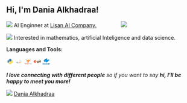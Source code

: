 <h2> Hi, I'm Dania Alkhadraa!</h2>
<img align='right' src="https://img.freepik.com/free-vector/illustration-female-character-wearing-hijab-working-office_10045-686.jpg" width="200">
<p><em><img src="https://media.giphy.com/media/WUlplcMpOCEmTGBtBW/giphy.gif" width="20"></em> AI Enginner at <a href="https://lisan.ai">Lisan AI Company.</a></p>
<p><em><img src="https://media.giphy.com/media/mGcNjsfWAjY5AEZNw6/giphy.gif" width="20"></em> Interested in mathematics, artificial Inteligence and data science.</p>

**Languages and Tools:**  

<code><img height="20" src="https://raw.githubusercontent.com/github/explore/80688e429a7d4ef2fca1e82350fe8e3517d3494d/topics/python/python.png"></code>
<code><img height="20" src="https://raw.githubusercontent.com/github/explore/80688e429a7d4ef2fca1e82350fe8e3517d3494d/topics/mysql/mysql.png"></code>
<code><img height="20" src="https://raw.githubusercontent.com/github/explore/80688e429a7d4ef2fca1e82350fe8e3517d3494d/topics/tensorflow/tensorflow.png"></code>
<code><img height="20" src="https://raw.githubusercontent.com/github/explore/80688e429a7d4ef2fca1e82350fe8e3517d3494d/topics/git/git.png"></code>
<code><img height="20" src="https://raw.githubusercontent.com/github/explore/80688e429a7d4ef2fca1e82350fe8e3517d3494d/topics/docker/docker.png"></code>

<em><b>I love connecting with different people</b> so if you want to say <b>hi, I'll be happy to meet you more!</b></em>
<p><img src="https://upload.wikimedia.org/wikipedia/commons/thumb/8/81/LinkedIn_icon.svg/768px-LinkedIn_icon.svg.png" width="15"> <a href="https://www.linkedin.com/in/daniaalkhadraa">Dania Alkhadraa</a></p>
